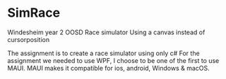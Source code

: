# SimRace
Windesheim year 2 OOSD Race simulator
Using a canvas instead of cursorposition

The assignment is to create a race simulator using only c#
For the assignment we needed to use WPF, I choose to be one of the first to use MAUI. MAUI makes it compatible for ios, android, Windows & macOS.
